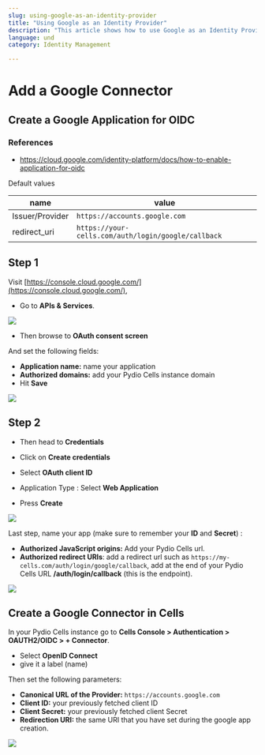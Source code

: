 ```yaml
---
slug: using-google-as-an-identity-provider
title: "Using Google as an Identity Provider"
description: "This article shows how to use Google as an Identity Provider for Pydio Cells."
language: und
category: Identity Management

---
```

# Add a Google Connector

## Create a Google Application for OIDC

### References

- https://cloud.google.com/identity-platform/docs/how-to-enable-application-for-oidc

Default values

| name            | value                                               |
| --------------- | --------------------------------------------------- |
| Issuer/Provider | `https://accounts.google.com`                       |
| redirect_uri    | `https://your-cells.com/auth/login/google/callback` |

## Step 1

Visit [https://console.cloud.google.com/](https://console.cloud.google.com/), 

- Go to **APIs & Services**.

![](../images/cells/authentication/sso_with_oauth2/google/api_and_services_menu.png)

- Then browse to **OAuth consent screen**

And set the following fields:

- **Application name:** name your application
- **Authorized domains:** add your Pydio Cells instance domain
- Hit **Save**

![](../images/cells/authentication/sso_with_oauth2/google/oauth_consent_screen.png)

## Step 2

- Then head to **Credentials**

- Click on **Create credentials**
- Select **OAuth client ID**

- Application Type : Select **Web Application**
- Press **Create**


![](../images/cells/authentication/sso_with_oauth2/google/create_client_id_1.png)


Last step, name your app (make sure to remember your **ID** and **Secret**) :

- **Authorized JavaScript origins:** Add your Pydio Cells url.
- **Authorized redirect URIs**: add a redirect url such as `https://my-cells.com/auth/login/google/callback`, add at the end of your Pydio Cells URL **/auth/login/callback** (this is the endpoint).
  
![](../images/cells/authentication/sso_with_oauth2/google/create_client_id_2.png)

## Create a Google Connector in Cells

In your Pydio Cells instance go to **Cells Console > Authentication > OAUTH2/OIDC > + Connector**.

- Select **OpenID Connect**
- give it a label (name)

Then set the following parameters:

- **Canonical URL of the Provider:** `https://accounts.google.com`
- **Client ID:** your previously fetched client ID
- **Client Secret:** your previously fetched client Secret
- **Redirection URI:** the same URI that you have set during the google app creation.

![](../images/cells/authentication/sso_with_oauth2/google/cells_create_google_oidc.png)
